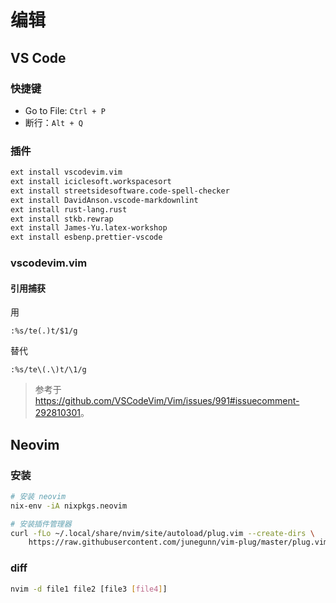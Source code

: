 # 编辑

## VS Code

### 快捷键

- Go to File: `Ctrl + P`
- 断行：`Alt + Q`

### 插件

```sh
ext install vscodevim.vim
ext install iciclesoft.workspacesort
ext install streetsidesoftware.code-spell-checker
ext install DavidAnson.vscode-markdownlint
ext install rust-lang.rust
ext install stkb.rewrap
ext install James-Yu.latex-workshop
ext install esbenp.prettier-vscode
```

### vscodevim.vim

#### 引用捕获

用

```vim
:%s/te(.)t/$1/g
```

替代

```vim
:%s/te\(.\)t/\1/g
```

> 参考于 <https://github.com/VSCodeVim/Vim/issues/991#issuecomment-292810301>。

## Neovim

### 安装

```sh
# 安装 neovim
nix-env -iA nixpkgs.neovim

# 安装插件管理器
curl -fLo ~/.local/share/nvim/site/autoload/plug.vim --create-dirs \
    https://raw.githubusercontent.com/junegunn/vim-plug/master/plug.vim
```

### diff

```sh
nvim -d file1 file2 [file3 [file4]]
```
